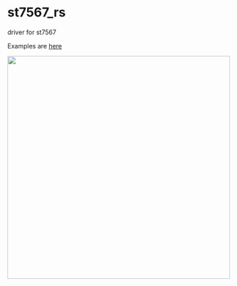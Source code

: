 # st7567_rs
driver for st7567

Examples are [here](https://github.com/tracyspacy/st7567_rs_examples/blob/main/README.md)

<img src="https://github.com/tracyspacy/st7567_rs/assets/42025315/c0d928af-4291-45bd-9cd1-d433d7f20f4f" width="500">
